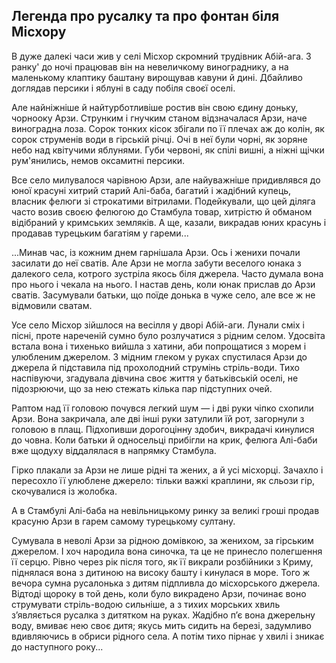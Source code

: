 ## Легенда про русалку та про фонтан біля Місхору

В дуже далекі часи жив у селі Місхор скромний трудівник Абій-ага.
З ранку' до ночі працював він на невеличкому винограднику, а на маленькому клаптику баштану вирощував кавуни й дині.
Дбайливо доглядав персики і яблуні в саду побіля своєї оселі.

Але найніжніше й найтурботливіше ростив він свою єдину доньку, чорнооку Арзи.
Струнким і гнучким станом відзначалася Арзи, наче виноградна лоза.
Сорок тонких кісок збігали по її плечах аж до колін, як сорок струменів води в гірській річці.
Очі в неї були чорні, як зоряне небо над квітучими яблунями.
Губи червоні, як спілі вишні, а ніжні щічки рум'янились, немов оксамитні персики.

Все село милувалося чарівною Арзи, але найуважніше придивлявся до юної красуні хитрий старий Алі-баба, багатий і жадібний купець, власник фелюги зі строкатими вітрилами.
Подейкували, що цей діляга часто возив своєю фелюгою до Стамбула товар, хитрістю й обманом відібраний у кримських земляків.
А ще, казали, викрадав юних красунь і продавав турецьким багатіям у гареми...

...Минав час, із кожним днем гарнішала Арзи.
Ось і женихи почали засилати до неї сватів.
Але Арзи не могла забути веселого юнака з далекого села, котрого зустріла якось біля джерела.
Часто думала вона про нього і чекала на нього.
І настав день, коли юнак прислав до Арзи сватів.
Засумували батьки, що поїде донька в чуже село, але все ж не відмовили сватам.

Усе село Місхор зійшлося на весілля у дворі Абій-аги.
Лунали сміх і пісні, проте нареченій сумно було розлучатися з рідним селом.
Удосвіта встала вона і тихенько вийшла з хатини, аби попрощатися з морем і улюбленим джерелом.
З мідним глеком у руках спустилася Арзи до джерела й підставила під прохолодний струмінь стріль-води.
Тихо наспівуючи, згадувала дівчина своє життя у батьківській оселі, не підозрюючи, що за нею стежать кілька пар підступних очей.

Раптом над її головою почувся легкий шум — і дві руки чіпко схопили Арзи.
Вона закричала, але дві інші руки затулили їй рот, загорнули з головою в плащ.
Підхопивши дорогоцінну здобич, викрадачі кинулися до човна.
Коли батьки й односельці прибігли на крик, фелюга Алі-баби вже щодуху віддалялася в напрямку Стамбула.

Гірко плакали за Арзи не лише рідні та жених, а й усі місхорці.
Зачахло і пересохло її улюблене джерело: тільки важкі краплини, як сльози гір, скочувалися із жолобка.

А в Стамбулі Алі-баба на невільницькому ринку за великі гроші продав красуню Арзи в гарем самому турецькому султану.

Сумувала в неволі Арзи за рідною домівкою, за женихом, за гірським джерелом.
І хоч народила вона синочка, та це не принесло полегшення її серцю.
Рівно через рік після того, як її викрали розбійники з Криму, піднялася вона з дитиною на високу башту і кинулася в море.
Того ж вечора сумна русалонька з дитям підпливла до місхорського джерела.
Відтоді щороку в той день, коли було викрадено Арзи, починає воно струмувати стріль-водою сильніше, а з тихих морських хвиль з’являється русалка з дитятком на руках.
Жадібно п’є вона джерельну воду, вмиває нею своє дитя; якусь мить сидить на березі, задумливо вдивляючись в обриси рідного села.
А потім тихо пірнає у хвилі і зникає до наступного року...

